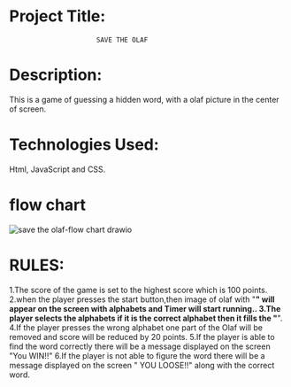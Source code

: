 # Project Title:
                          SAVE THE OLAF
# Description: 
  This is a game of guessing a hidden word, with a olaf picture in the center of screen.

# Technologies Used:
 Html, JavaScript and CSS.
# flow chart
![save the olaf-flow chart drawio](https://github.com/rani-motru/game-project/assets/137830826/d0e39109-b82b-43e7-9334-ebcfd4a7717f)



# RULES: 
1.The score of the game is set to the highest score which is 100 points.
2.when the player presses the start button,then image of olaf with "__" will appear on the screen with alphabets and Timer will start running..
3.The player selects the  alphabets if it is the correct alphabet then it fills the "__".
4.If the player presses the wrong alphabet one part of the Olaf will be removed and score will be reduced by 20 points.
5.If the player is able to find the word correctly there will be a message displayed on the screen "You WIN!!"
6.If the player is not able to figure the word there will be a message displayed on the screen " YOU LOOSE!!" along with the correct word.


